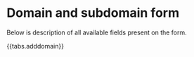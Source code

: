 # Domain and subdomain form

Below is description of all available fields present on the form.

{{tabs.adddomain}}